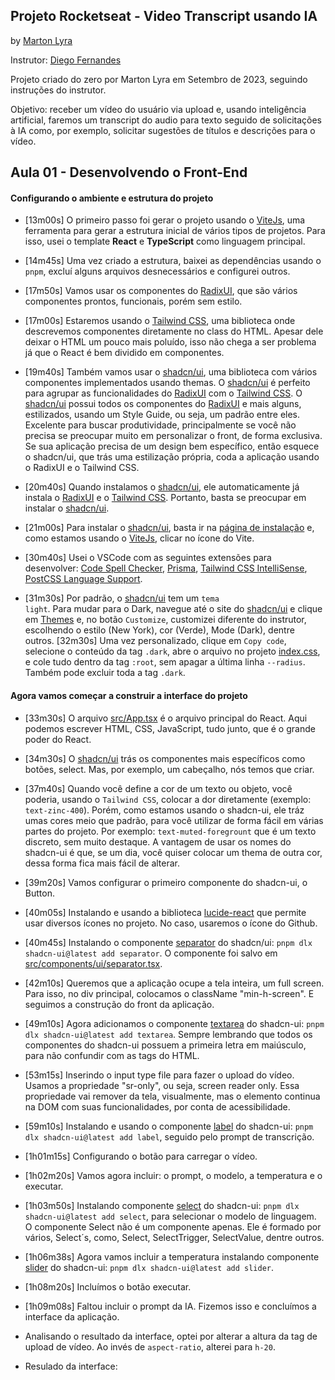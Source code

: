 ## Projeto Rocketseat - Video Transcript usando IA
by [Marton Lyra](https://github.com/MartonLyra/video-transcript-ai)

Instrutor: [Diego Fernandes](https://blog.rocketseat.com.br/author/diego/)

Projeto criado do zero por Marton Lyra em Setembro de 2023, seguindo instruções do instrutor.


Objetivo: receber um vídeo do usuário via upload e, usando inteligência artificial, faremos um transcript do audio para texto seguido de solicitações à IA como, por exemplo, solicitar sugestões de títulos e descrições para o vídeo.


## Aula 01 - Desenvolvendo o Front-End

#### Configurando o ambiente e estrutura do projeto

- [13m00s] O primeiro passo foi gerar o projeto usando o [ViteJs](https://vitejs.dev/), uma ferramenta para gerar a estrutura inicial de vários tipos de projetos. Para isso, usei o template **React** e **TypeScript** como linguagem principal.
- [14m45s] Uma vez criado a estrutura, baixei as dependências usando o <code>pnpm</code>, excluí alguns arquivos desnecessários e configurei outros.
- [17m50s] Vamos usar os componentes do [RadixUI](https://www.radix-ui.com/RadixUI), que são vários componentes prontos, funcionais, porém sem estilo.
- [17m00s] Estaremos usando o [Tailwind CSS](https://tailwindcss.com/), uma biblioteca onde descrevemos componentes diretamente no class do HTML. Apesar dele deixar o HTML um pouco mais poluído, isso não chega a ser problema já que o React é bem dividido em componentes.
- [19m40s] Também vamos usar o [shadcn/ui](https://ui.shadcn.com/), uma biblioteca com vários componentes implementados usando themas. O [shadcn/ui](https://ui.shadcn.com/) é perfeito para agrupar as funcionalidades do [RadixUI](https://www.radix-ui.com/RadixUI) com o [Tailwind CSS](https://tailwindcss.com/). O [shadcn/ui](https://ui.shadcn.com/) possui todos os componentes do [RadixUI](https://www.radix-ui.com/RadixUI) e mais alguns, estilizados, usando um Style Guide, ou seja, um padrão entre eles. Excelente para buscar produtividade, principalmente se você não precisa se preocupar muito em personalizar o front, de forma exclusiva. Se sua aplicação precisa de um design bem específico, então esquece o shadcn/ui, que trás uma estilização própria, coda a aplicação usando o RadixUI e o Tailwind CSS.

- [20m40s] Quando instalamos o [shadcn/ui](https://ui.shadcn.com/), ele automaticamente já instala o [RadixUI](https://www.radix-ui.com/RadixUI) e o [Tailwind CSS](https://tailwindcss.com/). Portanto, basta se preocupar em instalar o [shadcn/ui](https://ui.shadcn.com/).

- [21m00s] Para instalar o [shadcn/ui](https://ui.shadcn.com/), basta ir na [página de instalação](https://ui.shadcn.com/docs/installation) e, como estamos usando o [ViteJs](https://vitejs.dev/), clicar no ícone do Vite.

- [30m40s] Usei o VSCode com as seguintes extensões para desenvolver: [Code Spell Checker](https://marketplace.visualstudio.com/items?itemName=streetsidesoftware.code-spell-checker), [Prisma](https://marketplace.visualstudio.com/items?itemName=Prisma.prisma), [Tailwind CSS IntelliSense](https://marketplace.visualstudio.com/items?itemName=bradlc.vscode-tailwindcss), [PostCSS Language Support](https://marketplace.visualstudio.com/items?itemName=csstools.postcss).

- [31m30s] Por padrão, o [shadcn/ui](https://ui.shadcn.com/) tem um <code>tema light</code>. Para mudar para o Dark, navegue até o site do [shadcn/ui](https://ui.shadcn.com/) e clique em [Themes](https://ui.shadcn.com/themes) e, no botão <code>Customize</code>, customizei diferente do instrutor, escolhendo o estilo (New York), cor (Verde), Mode (Dark), dentre outros. [32m30s] Uma vez personalizado, clique em <code>Copy code</code>, selecione o conteúdo da tag <code>.dark</code>, abre o arquivo no projeto [index.css](https://github.com/MartonLyra/video-transcript-ai/blob/main/src/index.css), e cole tudo dentro da tag <code>:root</code>, sem apagar a última linha <code>--radius</code>. Também pode excluir toda a tag <code>.dark</code>.


#### Agora vamos começar a construir a interface do projeto

- [33m30s] O arquivo [src/App.tsx](https://github.com/MartonLyra/video-transcript-ai/blob/main/src/App.tsx) é o arquivo principal do React. Aqui podemos escrever HTML, CSS, JavaScript, tudo junto, que é o grande poder do React.

- [34m30s] O [shadcn/ui](https://ui.shadcn.com/) trás os componentes mais específicos como botões, select. Mas, por exemplo, um cabeçalho, nós temos que criar.

- [37m40s] Quando você define a cor de um texto ou objeto, você poderia, usando o <code>Tailwind CSS</code>, colocar a dor diretamente (exemplo: <code>text-zinc-400</code>). Porém, como estamos usando o shadcn-ui, ele tráz umas cores meio que padrão, para você utilizar de forma fácil em várias partes do projeto. Por exemplo: <code>text-muted-foregrount</code> que é um texto discreto, sem muito destaque. A vantagem de usar os nomes do shadcn-ui é que, se um dia, você quiser colocar um thema de outra cor, dessa forma fica mais fácil de alterar.

- [39m20s] Vamos configurar o primeiro componente do shadcn-ui, o Button.

- [40m05s] Instalando e usando a biblioteca [lucide-react](https://lucide.dev/guide/packages/lucide-react) que permite usar diversos ícones no projeto. No caso, usaremos o ícone do Github.

- [40m45s] Instalando o componente [separator](https://ui.shadcn.com/docs/components/separator) do shadcn/ui: <code>pnpm dlx shadcn-ui@latest add separator</code>. O componente foi salvo em [src/components/ui/separator.tsx](https://github.com/MartonLyra/video-transcript-ai/blob/main/src/components/ui/separator.tsx).

- [42m10s] Queremos que a aplicação ocupe a tela inteira, um full screen. Para isso, no div principal, colocamos o className "min-h-screen". E seguimos a construção do front da aplicação.

- [49m10s] Agora adicionamos o componente [textarea](https://ui.shadcn.com/docs/components/textarea) do shadcn-ui: <code>pnpm dlx shadcn-ui@latest add textarea</code>. Sempre lembrando que todos os componentes do shadcn-ui possuem a primeira letra em maiúsculo, para não confundir com as tags do HTML.

- [53m15s] Inserindo o input type file para fazer o upload do vídeo. Usamos a propriedade "sr-only", ou seja, screen reader only. Essa propriedade vai remover da tela, visualmente, mas o elemento continua na DOM com suas funcionalidades, por conta de acessibilidade.

- [59m10s] Instalando e usando o componente [label](https://ui.shadcn.com/docs/components/label) do shadcn-ui: <code>pnpm dlx shadcn-ui@latest add label</code>, seguido pelo prompt de transcrição.

- [1h01m15s] Configurando o botão para carregar o vídeo.

- [1h02m20s] Vamos agora incluir: o prompt, o modelo, a temperatura e o executar.

- [1h03m50s] Instalando componente [select](https://ui.shadcn.com/docs/components/select) do shadcn-ui: <code>pnpm dlx shadcn-ui@latest add select</code>, para selecionar o modelo de linguagem. O componente Select não é um componente apenas. Ele é formado por vários, Select´s, como, Select, SelectTrigger, SelectValue, dentre outros.

- [1h06m38s] Agora vamos incluir a temperatura instalando componente [slider](https://ui.shadcn.com/docs/components/slider) do shadcn-ui: <code>pnpm dlx shadcn-ui@latest add slider</code>.

- [1h08m20s] Incluímos o botão executar.

- [1h09m08s] Faltou incluir o prompt da IA. Fizemos isso e concluímos a interface da aplicação.

- Analisando o resultado da interface, optei por alterar a altura da tag de upload de vídeo. Ao invés de <code>aspect-ratio</code>, alterei para <code>h-20</code>.

- Resulado da interface:

